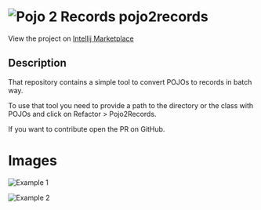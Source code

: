 # ![Pojo 2 Records](https://plugins.jetbrains.com/files/21874/339084/icon/pluginIcon.svg) pojo2records

View the project on [Intellij Marketplace](https://plugins.jetbrains.com/embeddable/card/21874)

## Description

That repository contains a simple tool to convert POJOs to records in batch way.

To use that tool you need to provide a path to the directory or the class with POJOs and click on Refactor > Pojo2Records.

If you want to contribute open the PR on GitHub.

# Images

![Example 1](https://plugins.jetbrains.com/files/21874/screenshot_d3b77dc2-bd2a-4d11-b852-5cf72e307d97)

![Example 2](https://plugins.jetbrains.com/files/21874/screenshot_410eaca7-a742-4d6e-aad2-769db18752b8)
